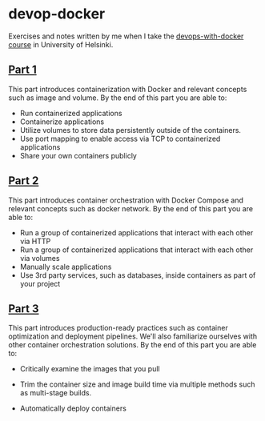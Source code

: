 # devop-docker

Exercises and notes written by me when I take the [devops-with-docker course](https://devopswithdocker.com/) in University of Helsinki.

## [Part 1](https://github.com/hnliu-git/devop-docker/tree/master/exercises/part1)
This part introduces containerization with Docker and relevant concepts such as image and volume. By the end of this part you are able to:

- Run containerized applications
- Containerize applications
- Utilize volumes to store data persistently outside of the containers.
- Use port mapping to enable access via TCP to containerized applications
- Share your own containers publicly

## [Part 2](https://github.com/hnliu-git/devop-docker/tree/master/exercises/part2)

This part introduces container orchestration with Docker Compose and relevant concepts such as docker network. By the end of this part you are able to:
- Run a group of containerized applications that interact with each other via HTTP
- Run a group of containerized applications that interact with each other via volumes
- Manually scale applications
- Use 3rd party services, such as databases, inside containers as part of your project


## [Part 3](https://github.com/hnliu-git/devop-docker/tree/master/exercises/part3)

This part introduces production-ready practices such as container optimization and deployment pipelines. We'll also familiarize ourselves with other container orchestration solutions. By the end of this part you are able to:

- Critically examine the images that you pull

- Trim the container size and image build time via multiple methods such as multi-stage builds.

- Automatically deploy containers
